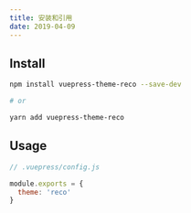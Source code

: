 ```yaml
---
title: 安装和引用
date: 2019-04-09
---
```


## Install

```bash
npm install vuepress-theme-reco --save-dev

# or

yarn add vuepress-theme-reco
```

## Usage

```javascript
// .vuepress/config.js

module.exports = {
  theme: 'reco'
}  
```